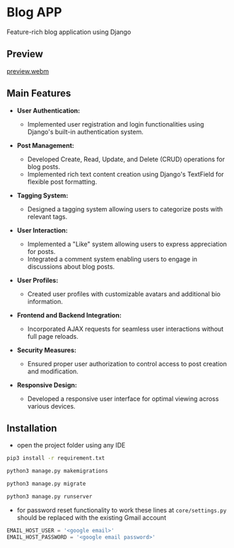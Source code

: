 # Blog APP

Feature-rich blog application using Django
## Preview
[preview.webm](https://github.com/mostafanasser2000/Blog-App/assets/67506662/c917676f-f133-402d-96c0-a172a87ba87c)


## Main Features
*   **User Authentication:**
    
    *   Implemented user registration and login functionalities using Django's built-in authentication system.
*   **Post Management:**
    
    *   Developed Create, Read, Update, and Delete (CRUD) operations for blog posts.
    *   Implemented rich text content creation using Django's TextField for flexible post formatting.
*   **Tagging System:**
    
    *   Designed a tagging system allowing users to categorize posts with relevant tags.

*   **User Interaction:**
    
    *   Implemented a "Like" system allowing users to express appreciation for posts.
    *   Integrated a comment system enabling users to engage in discussions about blog posts.
*   **User Profiles:**
    
    *   Created user profiles with customizable avatars and additional bio information.
*   **Frontend and Backend Integration:**
    
    *   Incorporated AJAX requests for seamless user interactions without full page reloads.
*   **Security Measures:**
    
    *   Ensured proper user authorization to control access to post creation and modification.
*   **Responsive Design:**
    
    *   Developed a responsive user interface for optimal viewing across various devices.


  
## Installation

- open the project folder using any IDE
```bash
pip3 install -r requirement.txt
```

```bash
python3 manage.py makemigrations
```

```bash
python3 manage.py migrate
```

```bash
python3 manage.py runserver
```

- for password reset functionality to work these lines at `core/settings.py` should be replaced with the existing Gmail account 
```python
EMAIL_HOST_USER = '<google email>'
EMAIL_HOST_PASSWORD = '<google email password>'
```
